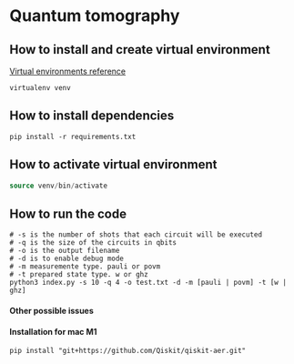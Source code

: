 # Quantum tomography

## How to install and create virtual environment
[Virtual environments reference](https://virtualenv.pypa.io/en/latest/)
```shell
virtualenv venv
```

## How to install dependencies
```shell
pip install -r requirements.txt
```

## How to activate virtual environment
```sql
source venv/bin/activate
```

## How to run the code
```shell
# -s is the number of shots that each circuit will be executed
# -q is the size of the circuits in qbits
# -o is the output filename
# -d is to enable debug mode
# -m measuremente type. pauli or povm
# -t prepared state type. w or ghz
python3 index.py -s 10 -q 4 -o test.txt -d -m [pauli | povm] -t [w | ghz]
```

#### Other possible issues
#### Installation for mac M1
```shell
pip install "git+https://github.com/Qiskit/qiskit-aer.git"
```
